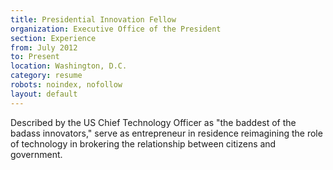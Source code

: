 ```yaml
---
title: Presidential Innovation Fellow
organization: Executive Office of the President
section: Experience
from: July 2012
to: Present
location: Washington, D.C.
category: resume
robots: noindex, nofollow
layout: default
---
```

Described by the US Chief Technology Officer as "the baddest of the badass innovators," serve as entrepreneur in residence reimagining the role of technology in brokering the relationship between citizens and government.

